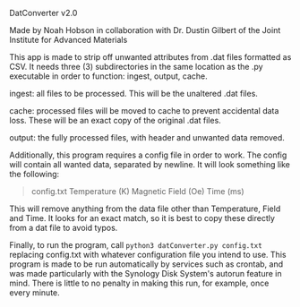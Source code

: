 DatConverter v2.0

Made by Noah Hobson in collaboration with Dr. Dustin Gilbert of the Joint Institute for Advanced Materials



This app is made to strip off unwanted attributes from .dat files formatted as CSV. It needs three (3) subdirectories in the same location as the .py executable in order to function: ingest, output, cache.

ingest: all files to be processed. This will be the unaltered .dat files.

cache: processed files will be moved to cache to prevent accidental data loss. These will be an exact copy of the original .dat files.

output: the fully processed files, with header and unwanted data removed.



Additionally, this program requires a config file in order to work. The config will contain all wanted data, separated by newline. It will look something like the following:

>config.txt
>Temperature (K)
>Magnetic Field (Oe)
>Time (ms)

This will remove anything from the data file other than Temperature, Field and Time. It looks for an exact match, so it is best to copy these directly from a dat file to avoid typos.



Finally, to run the program, call `python3 datConverter.py config.txt` replacing config.txt with whatever configuration file you intend to use. This program is made to be run automatically by services such as crontab, and was made particularly with the Synology Disk System's autorun feature in mind. There is little to no penalty in making this run, for example, once every minute.